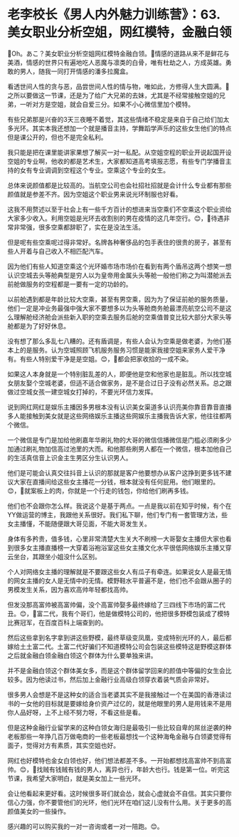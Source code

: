 # 老李校长《男人内外魅力训练营》：63.美女职业分析空姐，网红模特，金融白领

🎼Oh。あこ？美女职业分析空姐网红模特金融白领。🎼情感的道路从来不是鲜花与美酒，情感的世界只有遍地吃人恶魔与凛类的白骨，唯有杜劫之人，方成英雄。勇敢的男人，随我一同打开情感的潘多拉魔盒。

看透世间人性的贪与恶，品尝世间人性的情与物，唯如此，方修得人生大圆满。🎼之所以要做这一节课，还是为了给广大兄弟的去妹，尤其是不经常接触空姐的兄弟，一听对方是空姐，就会自爱三分。如果不小心微信里加个模特。

有些兄弟那是兴奋的3天三夜睡不着觉，其这些情绪不稳定是来自于自己给们加太多光环。其实本我还想加一个就是播音主持，学舞蹈学声乐的这些女生他们的特点但是课公开的，但也不是完全私利。

我只能是把在课里能讲家果想了解买一对一私配。从空姐空程的职业开说起国开设空姐的专业啊，他收的都是艺术生，大家都知道高考填报志愿，有些专门学播音主持的女有专业调调到空程这个专业。空乘这个专业的女生。

总体来说颜值都是比较高的。当航空公司也会社招社招就是会计什么专业都有那些颜值就是参差不齐。因为空姐这个职业男来说光环制服也好看。

这我不用赘述以至于社会上有一些千方百计的想进来当空乘们不空乘这个职业资给大家多少收入。利用空姐是光环去收割别的男在疫情的这几年空行。😊，🎼待遇非常非常强，很多空乘都辞职了，实在是没法生活。

但是呢有些空乘呢过得非常好。名牌各种奢侈品的包手表住的很贵的房子，甚至有些人开着与自己收入不相匹配汽车。

因为他们有些人知道空乘这个光环婚市场市场价在看到有两个盾吊这两个想笑一想认识空城去头等舱典型是穷人以为皇帝用金属头头等舱一般他们称之为叫潜舱派去前舱做服务的空程都是一要有一定的功龄的。

以前舱遇到都是年龄比较大空乘，甚至有男空乘，因为为了保证前舱的服务质量，他们一定是冲业务最强中强大家不要想多以为头等舱商务舱最漂亮航空公司不是这么理解舱经济舱会派些新入职的空乘去服务后舱的空乘值普变比较大部分大家头等舱都是为了好好休息。

没有想了那么多乱七八糟的。还有盾调是，有些人会认为空乘是做老婆，为他们基本上的是服务。认为空城照顾飞机服务服务习惯是能家我接空姐来家务人爱干净有。有些人特别爱干净是是空姐。😊，🎼都会把家收拾的一成不染。

如果这人本身就是一个特别脏乱差的人，即便他是空和他家也是脏乱。所以找空城女朋友娶个空城老婆，但适不适合做家务，是不是合过日子没有必然关系。总之跟做过空城女孩一建空城女打掉的，不要光环信力发挥。

说到网红网红是娱乐主播因多男根本没有认识美女渠道多认识亮美你靠音靠音直播多人能接触到美女就是这些网络娱乐主播这些网娱乐主播我告诉大家，他往往都两个微信。

一个微信是专门是加给他刷嘉年华刷礼物的大哥的微信信播微信是门槛必须刷多少加通过刷礼物加信高过池里的大而。和他那些刷男人都在一个微信，根本加他自己的生活真信音上识金主生男区分生认识男人。

他们是可能会认真交往抖音上认识的那就是客户他要想办从客户这挣到更多钱不建议大家在直播间给这些女主播花一分钱，根本就没有任何屁用。他们眼里的。😊，🎼就案板上的肉，你就是一个行走的钱包，你给他们刷再多钱。

他们也不会跟你怎么样。我说这个是基于两点。一点是我以前在知乎时候，有个在YY做运营的博主，我跟他关系很好。我们私下聊，他们专门有一套管理方法，些女主播懂，不能随便跟大哥见面，不能大哥发生关。

身体有多矜贵，值多钱，心里非常清楚大生关大不刷榜一大哥娶女主播但大家也看到很多女主播直播榜一大穿着浴袍浴室这些女主播文化水平很低网络娱乐主播又穿云坐台，其跟坐小姐没什么区别。

个人对网络女主播的理解就是不要跟这些女人有瓜子有牵连。如果说女人是最无情的网女主播的女人是无情中的无情。模野鞋水平普遍不是，他们也不会跟从圈子的男模发生关系，因为喜欢高帅年轻都找高帅。

但发没那高富帅被高富帅偏，没个高富帅娶多最终嫁给了三四线下市场的富二代丑。😊，🎼富二代，我有个哥们，他是做模特公司的，他把很多野模包装成了模特比赛冠军，在百度百科上端查到的。

然后这些拿到名字拿到讲这些野模，最终草级变凤凰，变成特别光环的人，最后都嫁给土土富二代。土富二代好骗们不知道模特公司会包装这些模特这是野模这群体之后就金融白领金融白领这个群体为什么要单独来讲。

并不是金融白领这个群体美女多，而是这个群体留学回来的颜值中等偏的女生会比较多。因为他读过书，然后加上金融行业高级白领穿衣着装气质会非常好。

很多男人会想是不是这种女的适合当老婆其实不是我接触过一个在美国的香港读过书的一女他的目标就是要嫁给身价资产过亿的，就是他眼里的男人是用钱来不是用你人品好呀，上不上经不努力呀，不看这些是看。

但是这种金融行业留学来的这种白领女海归是最吸引一些比较自卑的屌丝逆袭的种老板那些一年挣几百万做电商的一些老板最想找一个这种海龟金融与白领婆觉得有面子，觉得对方有素质，其实空姐也好。

网红也好模特也金女白领也好，他们想法都差不多。一开始都想找高富帅不到高富帅。😊，🎼找贼有钱贼有钱的男人，离异也行，年龄大也行。钱是第一位。听完这节课，我希望大家明白，就是美女加上一些光环。

会让他看起来更好看。这时候很多哥们就会怂，就会心虚就会不自信。其实只要你信心力强，你不要管他们的光环，他们光环在咱们这儿没有什么用。关于更多的高颜值美女的一些操作。

感兴趣的可以购买我的一对一咨询或者一对一陪跑。😊。